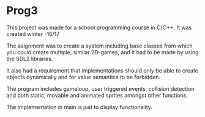# Prog3

This project was made for a school programming course in C/C++.
It was created winter -16/17

The asignment was to create a system including base classes from which you could create multiple, similar 2D-games, and it had to be made by using the SDL2 libraries.

It also had a requirement that implementations should only be able to create objects dynamically and for value semantics to be forbidden.

The program includes gameloop, user triggered events, collision detection and both static, movable and animated sprites amongst other functions.

The implementation in main is just to display functionality.
